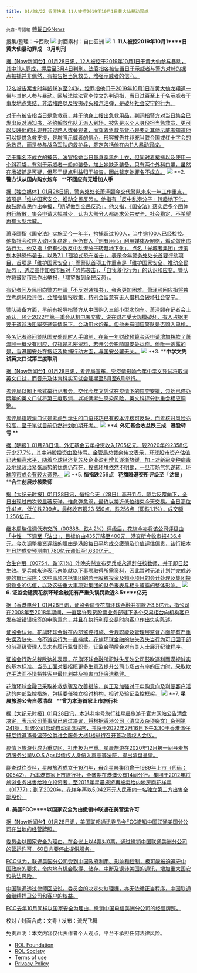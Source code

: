```yaml
---
title: 01/28/22 香港快讯 11人被控2019年10月1日黄大仙暴动罪成
---
```

`英喜-粵語組` [轉載自GNews](https://gnews.org/zh-hans/1924437/)

搜集/整理：卡西欧
![](https://assets.gnews.org/wp-content/uploads/2022/01/0128fenmian.jpg)
封面素材：自由亚洲
![](https://assets.gnews.org/wp-content/uploads/2022/01/2022-01-28-1.png)
**1. 11****人被控****2019****年****10****月****1****日黄大仙暴动罪成　****3****月判刑**

[据【Now新闻台】01月28日讯，12人被控于2019年10月1日于黄大仙参与暴动，其中11人罪成，押后至3月4日判刑。法官指各被告当日于示威者与警方对峙的据点被捕并非偶然，有被告担当急救员，增强示威者的信心。](https://news.now.com/home/local/player?newsId=464779)

[12名被告案发时年龄16岁至24岁，控罪指他们于2019年10月1日在黄大仙龙翔道一带与其他人参与暴动。区域法院法官李俊文的判词指，当日过百至上千名示威者于事发地点集结、非法堵路以及投掷砖头和汽油弹，是破坏社会安宁的行为。](https://news.now.com/home/local/player?newsId=464779)

[对于有被告指当日是急救员，并于他身上搜出急救用品，判词指警方对当日集会已发出反对通知书，圣约翰救伤队无派人到场，被告是以个人身份担当急救员，更可以反映他的出现并非过路人或旁观者，而穿着急救员背心是要让其他示威者知道他可以提供急救支援，是增强示威者的信心，形容被告并非充当联合国或红十字会的急救员，而是参与战争军队的救护兵，裁定包括他在内11人暴动罪成。](https://news.now.com/home/local/player?newsId=464779)

[至于罪名不成立的被告，法官指她当日虽身穿黑色上衣，但同时着裙裤以及使用一个斜孭袋，有别于示威者一般的装备，加上她缺乏装备，只有两个外科口罩，虽然在场被捕是可疑，但基于疑点利益归于被告，因此裁定她罪名不成立。](https://news.now.com/home/local/player?newsId=464779)
![](https://assets.gnews.org/wp-content/uploads/2022/01/2022-01-28-2.png)
**2. ****警方认从国内购水炮车****   ****不回应有无增加人手**

[据【独立媒体】01月28日讯，警务处处长萧泽颐今交代警队未来一年工作重点，首项是「维护国家安全、推动全民反恐」。他指有「反中乱港分子」转趋地下化，故鼓励市民作出举报，「期望做到全民反恐」。他又指，《国安法》落实后多个团体自行解散，集会申请大幅减少，认为大部分人都追求公共安全、社会稳定，不希望再有大型示威。](https://www.inmediahk.net/node/政經/警方推全民反恐鼓勵舉報-稱市民不希望再有大型示威)

[萧泽颐指《国安法》实施至今一年半，拘捕超过160人，当中逾100人已经检控。他指社会秩序大致回复稳定，但仍有人「别有用心」利用媒体及网络，煽动做出违法行为。他又指「仍有少数反中乱港分子转趋地下化」，点名「光城者集团」涉策划本港恐怖袭击，以及7.1「孤狼式恐布袭击」。表示今年警务处处长首要行动项目，首项是「维护国家安全」；而警队首项工作重点是「维护国家安全、推动全民反恐」，透过宣传加强市民对「恐怖袭击」、「自我激化行为」的认识和应变。警队亦将鼓励市民作出举报，「期望做到全民反恐」。](https://www.inmediahk.net/node/政經/警方推全民反恐鼓勵舉報-稱市民不希望再有大型示威)

[有记者问及民间向警方申请「不反对通知书」，会否更加困难。萧泽颐回应指将独立考虑风险评估，会加强情报收集，特别会留意有无人借机会破坏社会安宁。](https://www.inmediahk.net/node/政經/警方推全民反恐鼓勵舉報-稱市民不希望再有大型示威)

[警队装备方面，早前有报导指警方从中国购入三部小型水炮车。萧泽颐在记者会上承认，预计2022年第一季会从机电署交收，说在财产受大规模破坏、有人占据主要干道非法阻塞交通等情况下，会动用水炮车。但他未有回应警队是否购入电枪。](https://www.inmediahk.net/node/政經/警方推全民反恐鼓勵舉報-稱市民不希望再有大型示威)

[多名记者追问警队国安处现时人手编制，在新一年财政预算会否申请增加拨款？萧泽颐一概没有回应，仅指是机密资料，若开公会影响国安处运作。他唯一透露的是，香港国安处在搜证及拘捕行动方面，与国安公署无关。](https://www.inmediahk.net/node/政經/警方推全民反恐鼓勵舉報-稱市民不希望再有大型示威)
![](https://assets.gnews.org/wp-content/uploads/2022/01/2022-01-28-3.png)
**3. ****中学文凭试英文口试第三度取消**

[据【Now新闻台】01月28日讯，考评局宣布，受疫情影响今年中学文凭试将取消英文口试，而音乐及体育科实习试会延期至5月至6月举行。](https://news.now.com/home/local/player?newsId=464791)

[考评局以网上形式举行记者会，交代今年文凭试在疫情下的应变安排，包括已停办两年的英文口试将第三度取消，以减低考生感染风险，英文科评分比重会相应调整。](https://news.now.com/home/local/player?newsId=464791)

[考评局指取消口试是考虑到学生的口语技巧已有校本评核可反映，而考核时风险亦较高，至于笔试目前仍然计划如期开考。](https://news.now.com/home/local/player?newsId=464791)
![](https://assets.gnews.org/wp-content/uploads/2022/01/2022-01-28-4.png)
**4. ****外汇基金收益跌三成****   ****港股转亏**** **

[据【明报】01月28日讯，外汇基金去年投资收入1705亿元，较2020年的2358亿元少27.7%，其中港股投资由盈转亏。金管局总裁余伟文表示，环球股市资产估值已达偏高水平，随着全球经济复苏及企业盈利增长逐渐放缓，加上对新冠变种病毒及地缘政治紧张局势的忧虑仍存在，投资环境依然不明朗，一旦市场气氛逆转，环球股市或会有较大调整。](https://news.mingpao.com/pns/經濟/article/20220128/s00004/1643306944404/外匯基金收益跌三成-港股轉虧-金管局預警今年股市續波動)
![](https://assets.gnews.org/wp-content/uploads/2022/01/2022-01-28-5.png)
**5. ****恒指跌****256****点****   ****花旗降港交所评级至「沽出」****  ****合生创展炒核数师**

[据【大纪元时报】01月28日讯，恒指今天（28日）高开11点，随后反覆向下，全日出现过四次较显著反弹，惟愈弹愈弱，最终以接近低位结束今天交易。全日高位升41点，低位跌299点，最终收市报23,550点，跌256点（即跌1.1%），成交额1,256亿元。](https://hk.epochtimes.com/news/2022-01-28/55283277)

[继本周瑞信调低港交所（00388，跌4.2%）评级后，花旗今亦将该公司评级由「中性」下调至「沽出」，目标价由435元降至400元，港交所今收市报436.4元。今次调整投资评级的理由是港股每日平均成交疲弱及价值评估偏贵，该行把本年日均成交预测由1,780亿元调低至1,630亿元。](https://hk.epochtimes.com/news/2022-01-28/55283277)

[合生创展（00754，跌17.1%）昨晚突然宣布罗兵咸永道辞任核数师，并于即日起生效。罗兵咸永道表示未能就以下事项取得所需资料，因此暂时无法计划并完成必要的审计程序；这些事项包括集团的若干股权投资及物业项目的会计处理及集团投资物业的估值，以及这些重大事项对集团的财务报表与相关披露的整体影响。](https://hk.epochtimes.com/news/2022-01-28/55283277)
![](https://assets.gnews.org/wp-content/uploads/2022/01/2022-01-28-6.png)
**6. ****证监会谴责花旗环球金融犯有严重失误罚款近****3.5****亿元**

[据【香港电台】01月28日讯，证监会谴责花旗环球金融并罚款近3.5亿元，指公司在2008年至2018年期间，一直容许现货股票业务部辖下多个交易柜台向机构客户发布被错误标签的申购意向，并且在执行利便交易时向客户作出失实陈述](https://news.rthk.hk/rthk/ch/component/k2/1631106-20220128.htm?spTabChangeable=0)。

[证监会认为，花旗环球金融在内部监控措施、合规职能及管理层监督方面犯有严重失误及缺失，令不诚实行为一直持续。花旗环球金融的缺失及失当行为可归因于部分前高级管理人员未有履行监督职责。证监会稍后会对有关人士展开纪律程序。](https://news.rthk.hk/rthk/ch/component/k2/1631106-20220128.htm?spTabChangeable=0)

[证监会行政总裁欧达礼表示，花旗环球金融所犯缺失反映公司鼓吹逐利而漠视诚实的基本标准。当员工面对要招揽更多生意及提升公司市场占有率的压力时，采取欺诈手法而不惜牺牲客户最佳利益及损害市场廉洁稳健。](https://news.rthk.hk/rthk/ch/component/k2/1631106-20220128.htm?spTabChangeable=0)

[花旗环球金融已采取补救步骤及改善措施，纠正及加强对于申购意向及利便客户活动的内部监控措施，包括委任独立检讨机构，检讨及验证监控框架。](https://news.rthk.hk/rthk/ch/component/k2/1631106-20220128.htm?spTabChangeable=0)
![](https://assets.gnews.org/wp-content/uploads/2022/01/2022-01-28-8.png)
**7. ****星晨旅游公告自愿清盘****   ****曾为本港首家上市旅行社**

[据【大纪元时报】01月28日讯，本港老字号旅行社星晨旅游于官方网站公告清盘决定，表示公司董事局已通过决议，将根据香港公司（清盘及杂项条文）条例第241条，对该公司启动自动清盘程序，并将于2022年2月16日下午3:30于香港湾仔轩尼诗道15号温莎公爵社会服务大楼1楼举行召开首次债权人会议。](https://hk.epochtimes.com/news/2022-01-28/66340670)

[疫情下旅游业成为重灾区，打击极为严重。星晨旅游在2020年12月被一间丹麦旅游服务公司V.O.S Aps以债权人身份入禀高等法院，提出清盘呈请。](https://hk.epochtimes.com/news/2022-01-28/66340670)

[翻查过往资料，星晨旅游成立于1971年，母企星晨集团曾于1989年上市（代码：00542），乃本港首家上市旅行社，全盛期在港澳设有14间分行。集团于2012年将旅游业务出售给独立投资者，至2015年星晨旅游再被卖给内地房商花样年（01777）；到了2020年，花样年再以5,042万元人民币向一名独立第三方出售全部股份。](https://hk.epochtimes.com/news/2022-01-28/66340670)

**8. ****美国****FCC****以国家安全为由撤销中联通在美营运许可**

[据【Now新闻台】01月28日讯，美国联邦通讯委员会FCC撤销中国联通美国分公司在当地的经营牌照。](https://news.now.com/home/finance/player?newsId=464712)

[委员会以国家安全为理由，在会议上以4票对0票，通过撤销中国联通美洲分公司的营运许可，60日内要停止提供服务。](https://news.now.com/home/finance/player?newsId=464712)

[FCC认为，联通美国分公司受到中国政府利用、影响和控制，极可能被迫遵守中国政府的要求，令内地有机会取得、储存、中断及误转美国的通讯，增加重大国安和执法风险。](https://news.now.com/home/finance/player?newsId=464712)

[中国联通透过律师回应说，委员会的决定欠缺理据，亦无依循正当程序，中国联通会继续捍卫公司和客户的权益。](https://news.now.com/home/finance/player?newsId=464712)

[FCC去年10月同样以国家安全为理由，撤销中国电信美洲分公司的经营牌照。](https://news.now.com/home/finance/player?newsId=464712)

校对 / 封面合成：文粤 / 发布：流光飞舞

 

免责声明：本文内容仅代表作者个人观点，平台不承担任何法律风险。

- [ROL Foundation](https://rolfoundation.org/)
- [ROL Society](https://rolsociety.org/)
- [Terms of use](https://gnews.org/terms-of-use-3/)
- [Privacy Policy](https://gnews.org/privacy-policy/)
